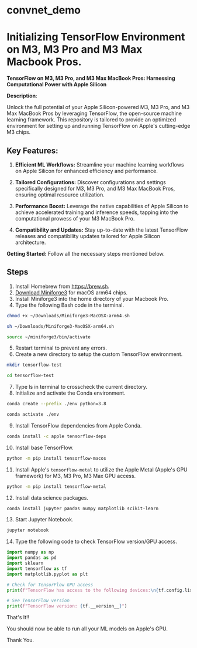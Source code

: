# convnet_demo

# Initializing TensorFlow Environment on M3, M3 Pro and M3 Max Macbook Pros.

**TensorFlow on M3, M3 Pro, and M3 Max MacBook Pros: Harnessing Computational Power with Apple Silicon**

**Description**:

Unlock the full potential of your Apple Silicon-powered M3, M3 Pro, and M3 Max MacBook Pros by leveraging TensorFlow, the open-source machine learning framework. This repository is tailored to provide an optimized environment for setting up and running TensorFlow on Apple's cutting-edge M3 chips.

## Key Features:

1. **Efficient ML Workflows:** Streamline your machine learning workflows on Apple Silicon for enhanced efficiency and performance.

2. **Tailored Configurations:** Discover configurations and settings specifically designed for M3, M3 Pro, and M3 Max MacBook Pros, ensuring optimal resource utilization.

3. **Performance Boost:** Leverage the native capabilities of Apple Silicon to achieve accelerated training and inference speeds, tapping into the computational prowess of your M3 MacBook Pro.

4. **Compatibility and Updates:** Stay up-to-date with the latest TensorFlow releases and compatibility updates tailored for Apple Silicon architecture.


**Getting Started:**
Follow all the necessary steps mentioned below.
## Steps
1. Install Homebrew from https://brew.sh.
2. [Download Miniforge3](https://github.com/conda-forge/miniforge/releases/latest/download/Miniforge3-MacOSX-arm64.sh) for macOS arm64 chips.
3. Install Miniforge3 into the home directory of your Macbook Pro.
4. Type the following Bash code in the terminal.
```bash
chmod +x ~/Downloads/Miniforge3-MacOSX-arm64.sh
```
```bash
sh ~/Downloads/Miniforge3-MacOSX-arm64.sh
```
```bash
source ~/miniforge3/bin/activate
```
5. Restart terminal to prevent any errors.
6. Create a new directory to setup the custom TensorFlow environment.
```bash
mkdir tensorflow-test
```
```bash
cd tensorflow-test
```
7. Type ls in terminal to crosscheck the current directory.
8. Initialize and activate the Conda environment. 
```bash
conda create --prefix ./env python=3.8
```
```bash
conda activate ./env
```
9. Install TensorFlow dependencies from Apple Conda.
```bash
conda install -c apple tensorflow-deps
```
10. Install base TensorFlow.
```bash
python -m pip install tensorflow-macos
```
11. Install Apple's `tensorflow-metal` to utilize the Apple Metal (Apple's GPU framework) for M3, M3 Pro, M3 Max GPU access.
```bash
python -m pip install tensorflow-metal
```
12. Install data science packages.
```bash
conda install jupyter pandas numpy matplotlib scikit-learn
```
13. Start Jupyter Notebook.
```bash
jupyter notebook
```
14. Type the following code to check TensorFlow version/GPU access.
```python
import numpy as np
import pandas as pd
import sklearn
import tensorflow as tf
import matplotlib.pyplot as plt

# Check for TensorFlow GPU access
print(f"TensorFlow has access to the following devices:\n{tf.config.list_physical_devices()}")

# See TensorFlow version
print(f"TensorFlow version: {tf.__version__}")
```

That's It!!

You should now be able to run all your ML models on Apple's GPU.

Thank You.

